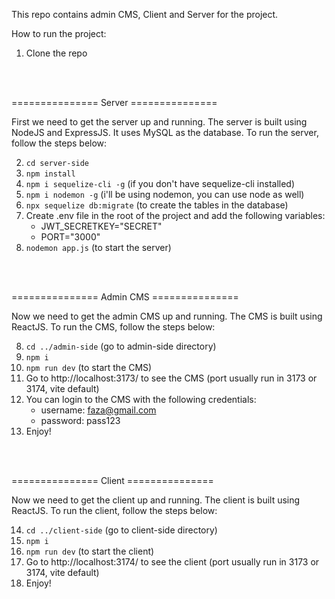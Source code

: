 This repo contains admin CMS, Client and Server for the project.

How to run the project:

1. Clone the repo
<br>
<br>

=============== Server ===============

First we need to get the server up and running. The server is built using NodeJS and ExpressJS. It uses MySQL as the database. To run the server, follow the steps below:

2. ```cd server-side```
3. ```npm install```
4. ```npm i sequelize-cli -g``` (if you don't have sequelize-cli installed)
5. ```npm i nodemon -g``` (i'll be using nodemon, you can use node as well)
6. ```npx sequelize db:migrate``` (to create the tables in the database)
7. Create .env file in the root of the project and add the following variables:
    - JWT_SECRETKEY="SECRET"
    - PORT="3000"
7. ```nodemon app.js``` (to start the server)
<br>
<br>

=============== Admin CMS ===============

Now we need to get the admin CMS up and running. The CMS is built using ReactJS. To run the CMS, follow the steps below:

8. ```cd ../admin-side``` (go to admin-side directory)
9. ```npm i```
10. ```npm run dev``` (to start the CMS)
11. Go to http://localhost:3173/ to see the CMS (port usually run in 3173 or 3174, vite default)
12. You can login to the CMS with the following credentials:
    - username: faza@gmail.com
    - password: pass123
13. Enjoy!
<br>
<br>

=============== Client ===============

Now we need to get the client up and running. The client is built using ReactJS. To run the client, follow the steps below:

14. ```cd ../client-side``` (go to client-side directory)
15. ```npm i```
16. ```npm run dev``` (to start the client)
17. Go to http://localhost:3174/ to see the client (port usually run in 3173 or 3174, vite default)
18. Enjoy!
